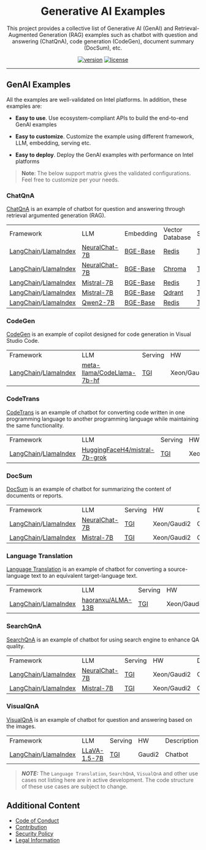 <div align="center">

# Generative AI Examples

This project provides a collective list of Generative AI (GenAI) and Retrieval-Augmented Generation (RAG) examples such as chatbot with question and answering (ChatQnA), code generation (CodeGen), document summary (DocSum), etc.

[![version](https://img.shields.io/badge/release-0.6-green)](https://github.com/opea-project/GenAIExamples/releases)
[![license](https://img.shields.io/badge/license-Apache%202-blue)](https://github.com/intel/neural-compressor/blob/master/LICENSE)

---

<div align="left">

## GenAI Examples

All the examples are well-validated on Intel platforms. In addition, these examples are:

- <b>Easy to use</b>. Use ecosystem-compliant APIs to build the end-to-end GenAI examples

- <b>Easy to customize</b>. Customize the example using different framework, LLM, embedding, serving etc.

- <b>Easy to deploy</b>. Deploy the GenAI examples with performance on Intel platforms

> **Note**:
> The below support matrix gives the validated configurations. Feel free to customize per your needs.

### ChatQnA

[ChatQnA](./ChatQnA/README.md) is an example of chatbot for question and answering through retrieval argumented generation (RAG).

<table>
	<tbody>
		<tr>
			<td>Framework</td>
			<td>LLM</td>
			<td>Embedding</td>
			<td>Vector Database</td>
			<td>Serving</td>
			<td>HW</td>
			<td>Description</td>
		</tr>
		<tr>
			<td><a href="https://www.langchain.com">LangChain</a>/<a href="https://www.llamaindex.ai">LlamaIndex</a></td>
			<td><a href="https://huggingface.co/Intel/neural-chat-7b-v3-3">NeuralChat-7B</a></td>
			<td><a href="https://huggingface.co/BAAI/bge-base-en">BGE-Base</a></td>
			<td><a href="https://redis.io/">Redis</a></td>
			<td><a href="https://github.com/huggingface/text-generation-inference">TGI</a> <a href="https://github.com/huggingface/text-embeddings-inference">TEI</a></td>
			<td>Xeon/Gaudi2/GPU</td>
			<td>Chatbot</td>
		</tr>
		<tr>
			<td><a href="https://www.langchain.com">LangChain</a>/<a href="https://www.llamaindex.ai">LlamaIndex</a></td>
			<td><a href="https://huggingface.co/Intel/neural-chat-7b-v3-3">NeuralChat-7B</a></td>
			<td><a href="https://huggingface.co/BAAI/bge-base-en">BGE-Base</a></td>
			<td><a href="https://www.trychroma.com/">Chroma</a></td>
			<td><a href="https://github.com/huggingface/text-generation-inference">TGI</a> <a href="https://github.com/huggingface/text-embeddings-inference">TEI</td>
			<td>Xeon/Gaudi2</td>
			<td>Chatbot</td>
		</tr>
		<tr>
			<td><a href="https://www.langchain.com">LangChain</a>/<a href="https://www.llamaindex.ai">LlamaIndex</a></td>
			<td><a href="https://huggingface.co/mistralai/Mistral-7B-v0.1">Mistral-7B</a></td>
			<td><a href="https://huggingface.co/BAAI/bge-base-en">BGE-Base</a></td>
			<td><a href="https://redis.io/">Redis</a></td>
			<td><a href="https://github.com/huggingface/text-generation-inference">TGI</a> <a href="https://github.com/huggingface/text-embeddings-inference">TEI</td>
			<td>Xeon/Gaudi2</td>
			<td>Chatbot</td>
		</tr>
		<tr>
			<td><a href="https://www.langchain.com">LangChain</a>/<a href="https://www.llamaindex.ai">LlamaIndex</a></td>
			<td><a href="https://huggingface.co/mistralai/Mistral-7B-v0.1">Mistral-7B</a></td>
			<td><a href="https://huggingface.co/BAAI/bge-base-en">BGE-Base</a></td>
			<td><a href="https://qdrant.tech/">Qdrant</a></td>
			<td><a href="https://github.com/huggingface/text-generation-inference">TGI</a> <a href="https://github.com/huggingface/text-embeddings-inference">TEI</td>
			<td>Xeon/Gaudi2</td>
			<td>Chatbot</td>
		</tr>
		<tr>
			<td><a href="https://www.langchain.com">LangChain</a>/<a href="https://www.llamaindex.ai">LlamaIndex</a></td>
			<td><a href="https://huggingface.co/Qwen/Qwen2-7B">Qwen2-7B</a></td>
			<td><a href="https://huggingface.co/BAAI/bge-base-en">BGE-Base</a></td>
			<td><a href="https://redis.io/">Redis</a></td>
			<td><a href=<a href="https://github.com/huggingface/text-embeddings-inference">TEI</td>
			<td>Xeon/Gaudi2</td>
			<td>Chatbot</td>
		</tr>
	</tbody>
</table>

### CodeGen

[CodeGen](./CodeGen/README.md) is an example of copilot designed for code generation in Visual Studio Code.

<table>
	<tbody>
		<tr>
			<td>Framework</td>
			<td>LLM</td>
			<td>Serving</td>
			<td>HW</td>
			<td>Description</td>
		</tr>
		<tr>
			<td><a href="https://www.langchain.com">LangChain</a>/<a href="https://www.llamaindex.ai">LlamaIndex</a></td>
			<td><a href="https://huggingface.co/meta-llama/CodeLlama-7b-hf">meta-llama/CodeLlama-7b-hf</a></td>
			<td><a href="https://github.com/huggingface/text-generation-inference">TGI</a></td>
			<td>Xeon/Gaudi2</td>
			<td>Copilot</td>
		</tr>
	</tbody>
</table>

### CodeTrans

[CodeTrans](./CodeTrans/README.md) is an example of chatbot for converting code written in one programming language to another programming language while maintaining the same functionality.

<table>
	<tbody>
		<tr>
			<td>Framework</td>
			<td>LLM</td>
			<td>Serving</td>
			<td>HW</td>
			<td>Description</td>
		</tr>
		<tr>
			<td><a href="https://www.langchain.com">LangChain</a>/<a href="https://www.llamaindex.ai">LlamaIndex</a></td>
			<td><a href="https://huggingface.co/HuggingFaceH4/mistral-7b-grok">HuggingFaceH4/mistral-7b-grok</a></td>
			<td><a href="https://github.com/huggingface/text-generation-inference">TGI</a></td>
			<td>Xeon/Gaudi2</td>
			<td>Code Translation</td>
		</tr>
	</tbody>
</table>

### DocSum

[DocSum](./DocSum/README.md) is an example of chatbot for summarizing the content of documents or reports.

<table>
	<tbody>
		<tr>
			<td>Framework</td>
			<td>LLM</td>
			<td>Serving</td>
			<td>HW</td>
			<td>Description</td>
		</tr>
		<tr>
			<td><a href="https://www.langchain.com">LangChain</a>/<a href="https://www.llamaindex.ai">LlamaIndex</a></td>
			<td><a href="https://huggingface.co/Intel/neural-chat-7b-v3-3">NeuralChat-7B</a></td>
			<td><a href="https://github.com/huggingface/text-generation-inference">TGI</a></td>
			<td>Xeon/Gaudi2</td>
			<td>Chatbot</td>
		</tr>
		<tr>
			<td><a href="https://www.langchain.com">LangChain</a>/<a href="https://www.llamaindex.ai">LlamaIndex</a></td>
			<td><a href="https://huggingface.co/mistralai/Mistral-7B-v0.1">Mistral-7B</a></td>
			<td><a href="https://github.com/huggingface/text-generation-inference">TGI</a></td>
			<td>Xeon/Gaudi2</td>
			<td>Chatbot</td>
		</tr>
	</tbody>
</table>

### Language Translation

[Language Translation](./Translation/README.md) is an example of chatbot for converting a source-language text to an equivalent target-language text.

<table>
	<tbody>
		<tr>
			<td>Framework</td>
			<td>LLM</td>
			<td>Serving</td>
			<td>HW</td>
			<td>Description</td>
		</tr>
		<tr>
			<td><a href="https://www.langchain.com">LangChain</a>/<a href="https://www.llamaindex.ai">LlamaIndex</a></td>
			<td><a href="https://huggingface.co/haoranxu/ALMA-13B">haoranxu/ALMA-13B</a></td>
			<td><a href="https://github.com/huggingface/text-generation-inference">TGI</a></td>
			<td>Xeon/Gaudi2</td>
			<td>Language Translation</td>
		</tr>
	</tbody>
</table>

### SearchQnA

[SearchQnA](./SearchQnA/README.md) is an example of chatbot for using search engine to enhance QA quality.

<table>
	<tbody>
		<tr>
			<td>Framework</td>
			<td>LLM</td>
			<td>Serving</td>
			<td>HW</td>
			<td>Description</td>
		</tr>
		<tr>
			<td><a href="https://www.langchain.com">LangChain</a>/<a href="https://www.llamaindex.ai">LlamaIndex</a></td>
			<td><a href="https://huggingface.co/Intel/neural-chat-7b-v3-3">NeuralChat-7B</a></td>
			<td><a href="https://github.com/huggingface/text-generation-inference">TGI</a></td>
			<td>Xeon/Gaudi2</td>
			<td>Chatbot</td>
		</tr>
		<tr>
			<td><a href="https://www.langchain.com">LangChain</a>/<a href="https://www.llamaindex.ai">LlamaIndex</a></td>
			<td><a href="https://huggingface.co/mistralai/Mistral-7B-v0.1">Mistral-7B</a></td>
			<td><a href="https://github.com/huggingface/text-generation-inference">TGI</a></td>
			<td>Xeon/Gaudi2</td>
			<td>Chatbot</td>
		</tr>
	</tbody>
</table>

### VisualQnA

[VisualQnA](./VisualQnA/README.md) is an example of chatbot for question and answering based on the images.

<table>
	<tbody>
		<tr>
			<td>Framework</td>
			<td>LLM</td>
			<td>Serving</td>
			<td>HW</td>
			<td>Description</td>
		</tr>
		<tr>
			<td><a href="https://www.langchain.com">LangChain</a>/<a href="https://www.llamaindex.ai">LlamaIndex</a></td>
			<td><a href="https://huggingface.co/llava-hf/llava-1.5-7b-hf">LLaVA-1.5-7B</a></td>
			<td><a href="https://github.com/huggingface/text-generation-inference">TGI</a></td>
			<td>Gaudi2</td>
			<td>Chatbot</td>
		</tr>
	</tbody>
</table>

> **_NOTE:_** The `Language Translation`, `SearchQnA`, `VisualQnA` and other use cases not listing here are in active development. The code structure of these use cases are subject to change.

## Additional Content

- [Code of Conduct](https://github.com/opea-project/docs/tree/main/community/CODE_OF_CONDUCT.md)
- [Contribution](https://github.com/opea-project/docs/tree/main/community/CONTRIBUTING.md)
- [Security Policy](https://github.com/opea-project/docs/tree/main/community/SECURITY.md)
- [Legal Information](/LEGAL_INFORMATION.md)
